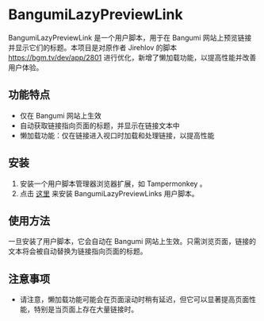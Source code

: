# BangumiLazyPreviewLink

BangumiLazyPreviewLink 是一个用户脚本，用于在 Bangumi 网站上预览链接并显示它们的标题。本项目是对原作者 Jirehlov 的脚本 https://bgm.tv/dev/app/2801 进行优化，新增了懒加载功能，以提高性能并改善用户体验。

## 功能特点
- 仅在 Bangumi 网站上生效
- 自动获取链接指向页面的标题，并显示在链接文本中
- 懒加载功能：仅在链接进入视口时加载和处理链接，以提高性能

## 安装

1. 安装一个用户脚本管理器浏览器扩展，如 Tampermonkey 。
2. 点击 [这里](https://update.greasyfork.org/scripts/487090/BangumiLazyPreviewLink.user.js) 来安装 BangumiLazyPreviewLinks 用户脚本。

## 使用方法

一旦安装了用户脚本，它会自动在 Bangumi 网站上生效。只需浏览页面，链接的文本将会被自动替换为链接指向页面的标题。

## 注意事项

- 请注意，懒加载功能可能会在页面滚动时稍有延迟，但它可以显著提高页面性能，特别是当页面上存在大量链接时。
